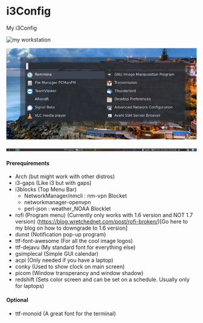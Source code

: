 # i3Config
My i3Config

![my workstation](./Pictures/2021-10-15-125753_3840x1080_scrot.png)

![my workstation](./Pictures/rofi.png)

![my workstation](./Pictures/i3blocks.png)

#### Prerequirements
* Arch (but might work with other distros)
* i3-gaps (Like i3 but with gaps)
* i3blocks (Top Menu Bar)
  * NetworkManager/nmcli : nm-vpn Blocket
  * networkmanager-openvpn
  * perl-json : weather_NOAA Blocklet
* rofi (Program menu) (Currently only works with 1.6 version and NOT 1.7 version) (https://blog.wretchednet.com/post/rofi-broken/)[Go here to my blog on how to downgrade to 1.6 version]
* dunst (Notification pop-up program) 
* ttf-font-awesome (For all the cool image logos)
* ttf-dejavu (My standard font for everything else)
* gsimplecal (Simple GUI calendar)
* acpi (Only needed if you have a laptop)
* conky (Used to show clock on main screen)
* picom (Window transperancy and window shadow)
* redshift (Sets color screen and can be set on a schedule. Usually only for laptops)

#### Optional
* ttf-monoid (A great font for the terminal)
